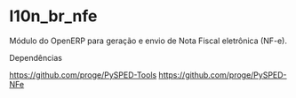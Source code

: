 l10n_br_nfe
===========

Módulo do OpenERP para geração e envio de Nota Fiscal eletrônica (NF-e).


Dependências

https://github.com/proge/PySPED-Tools
https://github.com/proge/PySPED-NFe
